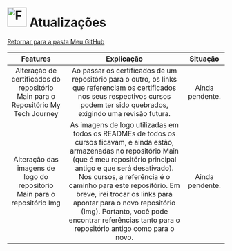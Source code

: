 <!-- # Atualizações -->
# <img src="https://raw.githubusercontent.com/Tarikul-Islam-Anik/Animated-Fluent-Emojis/master/Emojis/Symbols/Counterclockwise%20Arrows%20Button.png" alt="Features" width="45px"> Atualizações
[Retornar para a pasta Meu GitHub](../)

| **Features** | **Explicação** | **Situação** |
|:------------:|:--------------:|:------------:|
| Alteração de certificados do repositório Main para o Repositório My Tech Journey | Ao passar os certificados de um repositório para o outro, os links que referenciam os certificados nos seus respectivos cursos podem ter sido quebrados, exigindo uma revisão futura. | Ainda pendente. |
| Alteração das imagens de logo do repositório Main para o repositório Img | As imagens de logo utilizadas em todos os READMEs de todos os cursos ficavam, e ainda estão, armazenadas no repositório Main (que é meu repositório principal antigo e que será desativado). Nos cursos, a referência é o caminho para este repositório. Em breve, irei trocar os links para apontar para o novo repositório (Img). Portanto, você pode encontrar referências tanto para o repositório antigo como para o novo. | Ainda pendente. |


